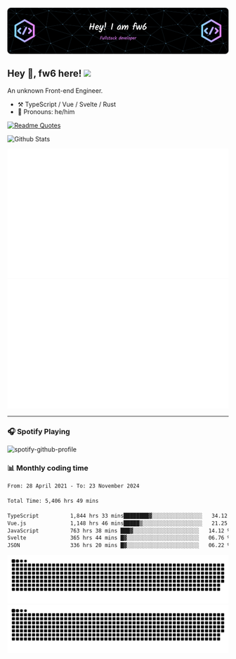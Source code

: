 ![Header](github-header-image.png)

## Hey 👋, fw6 here! <img src="https://github.githubassets.com/images/mona-whisper.gif" height="24" />


An unknown Front-end Engineer.

-   :hammer_and_pick: TypeScript / Vue / Svelte / Rust
-   :man: Pronouns: he/him


[![Readme Quotes](https://quotes-github-readme.vercel.app/api?type=horizontal&theme=algolia)](https://github.com/piyushsuthar/github-readme-quotes)



![Github Stats](https://github-readme-stats.vercel.app/api?username=fw6&bg_color=30,e96443,904e95&title_color=fff&text_color=fff)

![](https://raw.githubusercontent.com/fw6/github-stats-transparent/output/generated/overview.svg)
![](https://raw.githubusercontent.com/fw6/github-stats-transparent/output/generated/languages.svg)


---

### 🎧 Spotify Playing

<!-- ![spotify-github-profile](/img/default.svg) -->

![spotify-github-profile](https://spotify-github-profile.vercel.app/api/view.svg?uid=r6wn4hdvypv0lkzyrj0e0pjct&cover_image=true&theme=default&show_offline=true&background_color=9a10ad&interchange=true&bar_color_cover=true)



### :bar_chart: Monthly coding time 

<!--START_SECTION:waka-->

```txt
From: 28 April 2021 - To: 23 November 2024

Total Time: 5,406 hrs 49 mins

TypeScript          1,844 hrs 33 mins████████▓░░░░░░░░░░░░░░░░   34.12 %
Vue.js              1,148 hrs 46 mins█████▒░░░░░░░░░░░░░░░░░░░   21.25 %
JavaScript          763 hrs 38 mins ███▓░░░░░░░░░░░░░░░░░░░░░   14.12 %
Svelte              365 hrs 44 mins █▓░░░░░░░░░░░░░░░░░░░░░░░   06.76 %
JSON                336 hrs 20 mins █▓░░░░░░░░░░░░░░░░░░░░░░░   06.22 %
```

<!--END_SECTION:waka-->




![github contribution grid snake animation](https://raw.githubusercontent.com/platane/platane/output/github-contribution-grid-snake-dark.svg#gh-dark-mode-only)![github contribution grid snake animation](https://raw.githubusercontent.com/platane/platane/output/github-contribution-grid-snake.svg#gh-light-mode-only)
